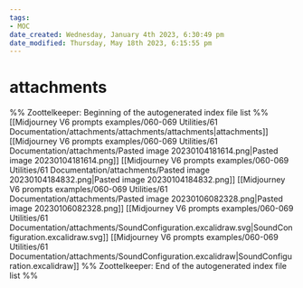 ```yaml
---
tags: 
- MOC
date_created: Wednesday, January 4th 2023, 6:30:49 pm
date_modified: Thursday, May 18th 2023, 6:15:55 pm
---
```

# attachments



%% Zoottelkeeper: Beginning of the autogenerated index file list  %%
 [[Midjourney V6 prompts examples/060-069 Utilities/61 Documentation/attachments/attachments/attachments|attachments]]
 [[Midjourney V6 prompts examples/060-069 Utilities/61 Documentation/attachments/Pasted image 20230104181614.png|Pasted image 20230104181614.png]]
 [[Midjourney V6 prompts examples/060-069 Utilities/61 Documentation/attachments/Pasted image 20230104184832.png|Pasted image 20230104184832.png]]
 [[Midjourney V6 prompts examples/060-069 Utilities/61 Documentation/attachments/Pasted image 20230106082328.png|Pasted image 20230106082328.png]]
 [[Midjourney V6 prompts examples/060-069 Utilities/61 Documentation/attachments/SoundConfiguration.excalidraw.svg|SoundConfiguration.excalidraw.svg]]
 [[Midjourney V6 prompts examples/060-069 Utilities/61 Documentation/attachments/SoundConfiguration.excalidraw|SoundConfiguration.excalidraw]]
%% Zoottelkeeper: End of the autogenerated index file list  %%

